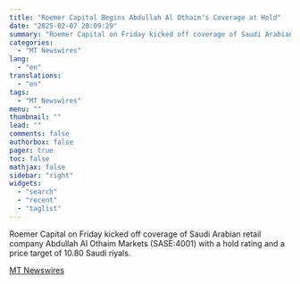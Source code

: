 ```yaml
---
title: "Roemer Capital Begins Abdullah Al Othaim's Coverage at Hold"
date: "2025-02-07 20:09:29"
summary: "Roemer Capital on Friday kicked off coverage of Saudi Arabian retail company Abdullah Al Othaim Markets (SASE:4001) with a hold rating and a price target of 10.80 Saudi riyals."
categories:
  - "MT Newswires"
lang:
  - "en"
translations:
  - "en"
tags:
  - "MT Newswires"
menu: ""
thumbnail: ""
lead: ""
comments: false
authorbox: false
pager: true
toc: false
mathjax: false
sidebar: "right"
widgets:
  - "search"
  - "recent"
  - "taglist"
---
```


Roemer Capital on Friday kicked off coverage of Saudi Arabian retail company Abdullah Al Othaim Markets (SASE:4001) with a hold rating and a price target of 10.80 Saudi riyals.

[MT Newswires](https://www.tradingview.com/news/mtnewswires.com:20250207:G2465188:0/)
